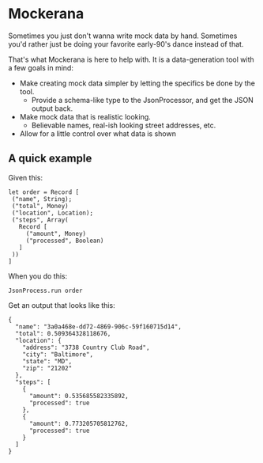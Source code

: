# Mockerana

Sometimes you just don't wanna write mock data by hand. 
Sometimes you'd rather just be doing your favorite early-90's dance instead of that.

That's what Mockerana is here to help with. It is a data-generation tool with a few goals in mind:

* Make creating mock data simpler by letting the specifics be done by the tool.
  * Provide a schema-like type to the JsonProcessor, and get the JSON output back.
* Make mock data that is realistic looking.
  * Believable names, real-ish looking street addresses, etc.
* Allow for a little control over what data is shown

## A quick example

Given this:

```
let order = Record [
 ("name", String);
 ("total", Money)
 ("location", Location);
 ("steps", Array(
   Record [
     ("amount", Money)
     ("processed", Boolean)
   ]
 ))
]
```

When you do this:

`JsonProcess.run order`

Get an output that looks like this:

```
{
  "name": "3a0a468e-dd72-4869-906c-59f160715d14",
  "total": 0.509364328118676,
  "location": {
    "address": "3738 Country Club Road",
    "city": "Baltimore",
    "state": "MD",
    "zip": "21202"
  },
  "steps": [
    {
      "amount": 0.535685582335892,
      "processed": true
    },
    {
      "amount": 0.773205705812762,
      "processed": true
    }
  ]
}
```